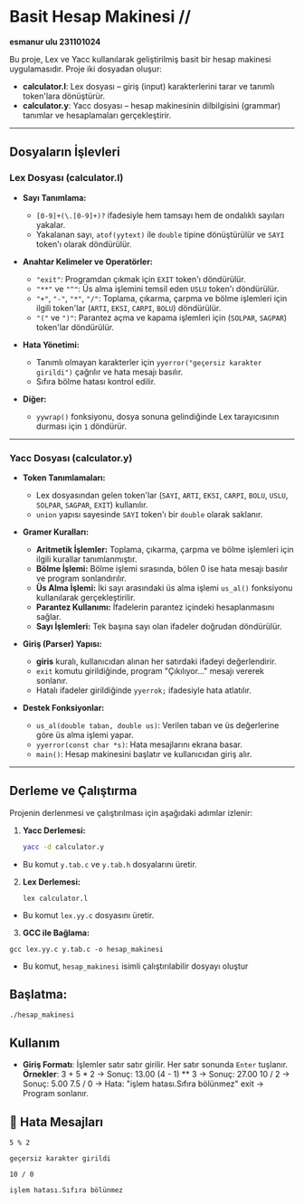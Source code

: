 
# Basit Hesap Makinesi // 

**esmanur ulu 231101024**

Bu proje, Lex ve Yacc kullanılarak geliştirilmiş basit bir hesap makinesi uygulamasıdır. Proje iki dosyadan oluşur:

- **calculator.l**: Lex dosyası – giriş (input) karakterlerini tarar ve tanımlı token'lara dönüştürür.
- **calculator.y**: Yacc dosyası – hesap makinesinin dilbilgisini (grammar) tanımlar ve hesaplamaları gerçekleştirir.

---

## Dosyaların İşlevleri

### Lex Dosyası (calculator.l)

- **Sayı Tanımlama:**
  - `[0-9]+(\.[0-9]+)?` ifadesiyle hem tamsayı hem de ondalıklı sayıları yakalar.
  - Yakalanan sayı, `atof(yytext)` ile `double` tipine dönüştürülür ve `SAYI` token'ı olarak döndürülür.

- **Anahtar Kelimeler ve Operatörler:**
  - `"exit"`: Programdan çıkmak için `EXIT` token'ı döndürülür.
  - `"**"` ve `"^"`: Üs alma işlemini temsil eden `USLU` token'ı döndürülür.
  - `"+"`, `"-"`, `"*"`, `"/"`: Toplama, çıkarma, çarpma ve bölme işlemleri için ilgili token'lar (`ARTI`, `EKSI`, `CARPI`, `BOLU`) döndürülür.
  - `"("` ve `")"`: Parantez açma ve kapama işlemleri için (`SOLPAR`, `SAGPAR`) token'lar döndürülür.

- **Hata Yönetimi:**
  - Tanımlı olmayan karakterler için `yyerror("geçersiz karakter girildi")` çağrılır ve hata mesajı basılır.
  -   Sıfıra bölme hatası kontrol edilir.

- **Diğer:**
  - `yywrap()` fonksiyonu, dosya sonuna gelindiğinde Lex tarayıcısının durması için `1` döndürür.

---

### Yacc Dosyası (calculator.y)

- **Token Tanımlamaları:**
  - Lex dosyasından gelen token'lar (`SAYI`, `ARTI`, `EKSI`, `CARPI`, `BOLU`, `USLU`, `SOLPAR`, `SAGPAR`, `EXIT`) kullanılır.
  - `union` yapısı sayesinde `SAYI` token'ı bir `double` olarak saklanır.

- **Gramer Kuralları:**
  - **Aritmetik İşlemler:** Toplama, çıkarma, çarpma ve bölme işlemleri için ilgili kurallar tanımlanmıştır.
  - **Bölme İşlemi:** Bölme işlemi sırasında, bölen 0 ise hata mesajı basılır ve program sonlandırılır.
  - **Üs Alma İşlemi:** İki sayı arasındaki üs alma işlemi `us_al()` fonksiyonu kullanılarak gerçekleştirilir.
  - **Parantez Kullanımı:** İfadelerin parantez içindeki hesaplanmasını sağlar.
  - **Sayı İşlemleri:** Tek başına sayı olan ifadeler doğrudan döndürülür.

- **Giriş (Parser) Yapısı:**
  - **giris** kuralı, kullanıcıdan alınan her satırdaki ifadeyi değerlendirir.
  - `exit` komutu girildiğinde, program "Çıkılıyor..." mesajı vererek sonlanır.
  - Hatalı ifadeler girildiğinde `yyerrok;` ifadesiyle hata atlatılır.

- **Destek Fonksiyonlar:**
  - `us_al(double taban, double us)`: Verilen taban ve üs değerlerine göre üs alma işlemi yapar.
  - `yyerror(const char *s)`: Hata mesajlarını ekrana basar.
  - `main()`: Hesap makinesini başlatır ve kullanıcıdan giriş alır.

---

## Derleme ve Çalıştırma

Projenin derlenmesi ve çalıştırılması için aşağıdaki adımlar izlenir:

1. **Yacc Derlemesi:**
   ```bash
   yacc -d calculator.y
 - Bu komut `y.tab.c` ve `y.tab.h` dosyalarını üretir.
     
    
   
    
2.  **Lex Derlemesi:**
    

	`lex calculator.l` 
   
   -   Bu komut `lex.yy.c` dosyasını üretir.
       
3.  **GCC ile Bağlama:**

   `gcc lex.yy.c y.tab.c -o hesap_makinesi` 
   
   -   Bu komut, `hesap_makinesi` isimli çalıştırılabilir dosyayı oluştur


## **Başlatma**:
    
    ./hesap_makinesi
## Kullanım

-   **Giriş Formatı**: İşlemler satır satır girilir. Her satır sonunda  `Enter`  tuşlanır.
**Örnekler**:
 3 + 5 * 2           → Sonuç: 13.00
(4 - 1) ** 3        → Sonuç: 27.00
10 / 2              → Sonuç: 5.00
7.5 / 0             → Hata: "işlem hatası.Sıfıra bölünmez"
exit                → Program sonlanır.

## 🚨 Hata Mesajları



`5 % 2`

`geçersiz karakter girildi`



`10 / 0`

`işlem hatası.Sıfıra bölünmez`

